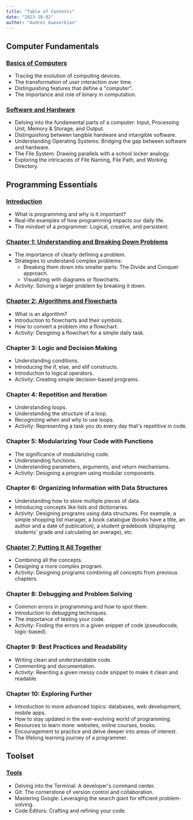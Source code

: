 ```yaml
---
title: "Table of Contents"
date: "2023-10-02"
author: "Andrei Guevorkian"
---
```


## Computer Fundamentals

### [Basics of Computers](./computer-fundamentals/basics)

- Tracing the evolution of computing devices.
- The transformation of user interaction over time.
- Distinguishing features that define a "computer".
- The importance and role of binary in computation.

### [Software and Hardware](./computer-fundamentals/software-and-hardware)

- Delving into the fundamental parts of a computer: Input, Processing Unit, Memory & Storage, and Output.
- Distinguishing between tangible hardware and intangible software.
- Understanding Operating Systems: Bridging the gap between software and hardware.
- The File System: Drawing parallels with a school locker analogy.
- Exploring the intricacies of File Naming, File Path, and Working Directory.

## Programming Essentials

### [Introduction](./programming-fundamentals/introduction)

- What is programming and why is it important?
- Real-life examples of how programming impacts our daily life.
- The mindset of a programmer: Logical, creative, and persistent.

### [Chapter 1: Understanding and Breaking Down Problems](./programming-fundamentals/chapter1)

- The importance of clearly defining a problem.
- Strategies to understand complex problems:
  - Breaking them down into smaller parts: The Divide and Conquer approach.
  - Visualizing with diagrams or flowcharts.
- Activity: Solving a larger problem by breaking it down.

### [Chapter 2: Algorithms and Flowcharts](./programming-fundamentals/chapter2)

- What is an algorithm?
- Introduction to flowcharts and their symbols.
- How to convert a problem into a flowchart.
- Activity: Designing a flowchart for a simple daily task.

### Chapter 3: Logic and Decision Making

- Understanding conditions.
- Introducing the if, else, and elif constructs.
- Introduction to logical operators.
- Activity: Creating simple decision-based programs.

### Chapter 4: Repetition and Iteration

- Understanding loops.
- Understanding the structure of a loop.
- Recognizing when and why to use loops.
- Activity: Representing a task you do every day that's repetitive in code.

### Chapter 5: Modularizing Your Code with Functions

- The significance of modularizing code.
- Understanding functions.
- Understanding parameters, arguments, and return mechanisms.
- Activity: Designing a program using modular components.

### Chapter 6: Organizing Information with Data Structures

- Understanding how to store multiple pieces of data.
- Introducing concepts like lists and dictionaries.
- Activity: Designing programs using data structures. For example, a simple shopping list manager, a book catalogue (books have a title, an author and a date of publication), a student gradebook (displaying students' grade and calculating an average), etc.

### [Chapter 7: Putting It All Together](./programming-fundamentals/chapter7.md)

- Combining all the concepts.
- Designing a more complex program.
- Activity: Designing programs combining all concepts from previous chapters.

### Chapter 8: Debugging and Problem Solving

- Common errors in programming and how to spot them.
- Introduction to debugging techniques.
- The importance of testing your code.
- Activity: Finding the errors in a given snippet of code (pseudocode, logic-based).

### Chapter 9: Best Practices and Readability

- Writing clean and understandable code.
- Commenting and documentation.
- Activity: Rewriting a given messy code snippet to make it clean and readable.

### Chapter 10: Exploring Further

- Introduction to more advanced topics: databases, web development, mobile apps.
- How to stay updated in the ever-evolving world of programming.
- Resources to learn more: websites, online courses, books.
- Encouragement to practice and delve deeper into areas of interest.
- The lifelong learning journey of a programmer.

## Toolset

### [Tools](./toolset/tools)

- Delving into the Terminal: A developer's command center.
- Git: The cornerstone of version control and collaboration.
- Mastering Google: Leveraging the search giant for efficient problem-solving.
- Code Editors: Crafting and refining your code.
